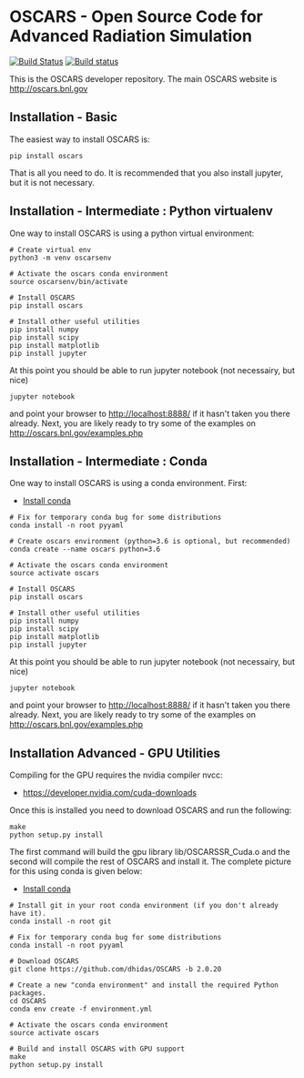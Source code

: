 # OSCARS - Open Source Code for Advanced Radiation Simulation

[![Build Status](https://travis-ci.org/dhidas/OSCARS.svg?branch=master)](https://travis-ci.org/dhidas/OSCARS)
[![Build status](https://ci.appveyor.com/api/projects/status/485457m1fdd38dar/branch/master?svg=true)](https://ci.appveyor.com/project/dhidas/oscars/branch/master)

This is the OSCARS developer repository.  The main OSCARS website is <http://oscars.bnl.gov>

## Installation - Basic

The easiest way to install OSCARS is:
```
pip install oscars
```
That is all you need to do.  It is recommended that you also install jupyter, but it is not necessary.




## Installation - Intermediate : Python virtualenv

One way to install OSCARS is using a python virtual environment:

```
# Create virtual env
python3 -m venv oscarsenv

# Activate the oscars conda environment
source oscarsenv/bin/activate

# Install OSCARS
pip install oscars

# Install other useful utilities
pip install numpy
pip install scipy
pip install matplotlib
pip install jupyter
```

At this point you should be able to run jupyter notebook (not necessairy, but nice)
```
jupyter notebook
```
and point your browser to <http://localhost:8888/> if it hasn't taken you there already.  Next, you are likely ready to try some of the examples on <http://oscars.bnl.gov/examples.php>





## Installation - Intermediate : Conda

One way to install OSCARS is using a conda environment.  First:

* [Install conda](http://conda.pydata.org/miniconda.html)

```
# Fix for temporary conda bug for some distributions
conda install -n root pyyaml

# Create oscars environment (python=3.6 is optional, but recommended)
conda create --name oscars python=3.6

# Activate the oscars conda environment
source activate oscars

# Install OSCARS
pip install oscars

# Install other useful utilities
pip install numpy
pip install scipy
pip install matplotlib
pip install jupyter
```

At this point you should be able to run jupyter notebook (not necessairy, but nice)
```
jupyter notebook
```
and point your browser to <http://localhost:8888/> if it hasn't taken you there already.  Next, you are likely ready to try some of the examples on <http://oscars.bnl.gov/examples.php>



## Installation Advanced - GPU Utilities

Compiling for the GPU requires the nvidia compiler nvcc:
* https://developer.nvidia.com/cuda-downloads

Once this is installed you need to download OSCARS and run the following:
```
make
python setup.py install
```
The first command will build the gpu library lib/OSCARSSR_Cuda.o and the second will compile the rest of OSCARS and install it.  The complete picture for this using conda is given below:
* [Install conda](http://conda.pydata.org/miniconda.html)

```
# Install git in your root conda environment (if you don't already have it).
conda install -n root git

# Fix for temporary conda bug for some distributions
conda install -n root pyyaml

# Download OSCARS
git clone https://github.com/dhidas/OSCARS -b 2.0.20

# Create a new "conda environment" and install the required Python packages.
cd OSCARS
conda env create -f environment.yml

# Activate the oscars conda environment
source activate oscars

# Build and install OSCARS with GPU support
make
python setup.py install
```
